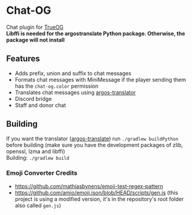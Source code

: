 # Chat-OG
Chat plugin for [TrueOG](https://github.com/true-og/true-og)\
**Libffi is needed for the argostranslate Python package. Otherwise, the package will not install**
## Features
- Adds prefix, union and suffix to chat messages
- Formats chat messages with MiniMessage if the player sending them has the `chat-og.color` permission
- Translates chat messages using [argos-translator](https://github.com/argosopentech/argos-translate)
- Discord bridge
- Staff and donor chat
## Building
If you want the translator ([argos-translate](https://github.com/argosopentech/argos-translate)) run `./gradlew buildPython` before building (make sure you have the development packages of zlib, openssl, lzma and libffi)\
Building: `./gradlew build`
### Emoji Converter Credits
- https://github.com/mathiasbynens/emoji-test-regex-pattern
- https://github.com/amio/emoji.json/blob/HEAD/scripts/gen.js (this project is using a modified version, it's in the repository's root folder also called `gen.js`)
